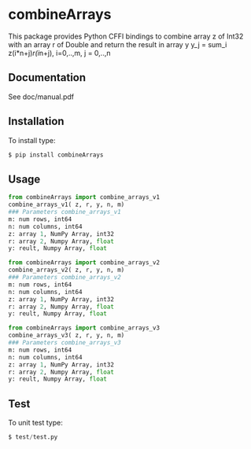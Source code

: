 # combineArrays
This package provides Python CFFI bindings to combine array z of Int32 with an array r of Double and return the result in array y
y_j = sum_i z(i*n+j)*r(i*n+j), i=0,..,m, j = 0,..,n

## Documentation
See doc/manual.pdf

## Installation
To install type:
```python
$ pip install combineArrays
```
## Usage
```python
from combineArrays import combine_arrays_v1
combine_arrays_v1( z, r, y, n, m)
### Parameters combine_arrays_v1
m: num rows, int64
n: num columns, int64
z: array 1, NumPy Array, int32
r: array 2, Numpy Array, float
y: reult, Numpy Array, float

from combineArrays import combine_arrays_v2
combine_arrays_v2( z, r, y, n, m)
### Parameters combine_arrays_v2
m: num rows, int64
n: num columns, int64
z: array 1, NumPy Array, int32
r: array 2, Numpy Array, float
y: reult, Numpy Array, float

from combineArrays import combine_arrays_v3
combine_arrays_v3( z, r, y, n, m)
### Parameters combine_arrays_v3
m: num rows, int64
n: num columns, int64
z: array 1, NumPy Array, int32
r: array 2, Numpy Array, float
y: reult, Numpy Array, float
```
## Test
To unit test type:
```python
$ test/test.py
```